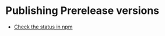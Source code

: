 # Publishing Prerelease versions

- [Check the status in npm](http://registry.npmjs.org/-/package/signalk-server/dist-tags)